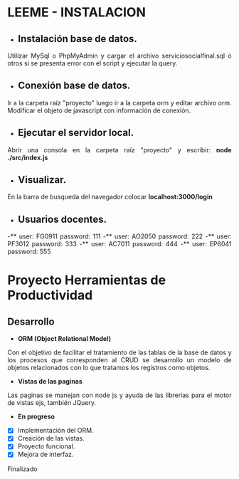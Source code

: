 # **LEEME - INSTALACION**
- ## Instalación base de datos.
<p align="justify"> 
Utilizar MySql o PhpMyAdmin y cargar el archivo serviciosocialfinal.sql ó otros si se presenta error con el script y ejecutar la query.
</p>

- ## Conexión base de datos.
<p align="justify"> 
Ir a la carpeta raíz "proyecto" luego ir a la carpeta orm y editar archivo orm.
Modificar el objeto de javascript con información de conexión.
</p>

- ## Ejecutar el servidor local.
<p align="justify"> 
Abrir una consola en la carpeta raíz "proyecto" y escribir: 
<b>node ./src/index.js</b>
</p>

- ## Visualizar.
<p align="justify"> 
En la barra de busqueda del navegador
colocar <b>localhost:3000/login</b>
</p>

- ## Usuarios docentes.
<p align="justify">
  -** user: FG0911 password: 111
  -** user: AO2050 password: 222
  -** user: PF3012 password: 333
  -** user: AC7011 password: 444
  -** user: EP6041 password: 555

# **Proyecto Herramientas de Productividad**
## Desarrollo

- **ORM (Object Relational Model)**

<p align="justify"> 
Con el objetivo de facilitar el tratamiento de las tablas de la base de datos y los procesos que corresponden al CRUD se desarrollo un modelo de objetos relacionados con lo que tratamos los registros como objetos.
</p>

- **Vistas de las paginas**

<p align="justify"> 
Las paginas se manejan con node js y ayuda de las librerias para el motor de vistas ejs, también JQuery.
</p>

- **En progreso**
- [x] Implementación del ORM.
- [x] Creación de las vistas.
- [X] Proyecto funcional.
- [x] Mejora de interfaz.

Finalizado
